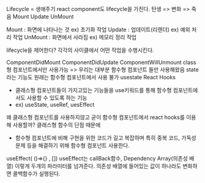 Lifecycle = 생애주기
react component도 lifecycle을 가진다.
탄생    => 변화    => 죽음
Mount     Update    UnMount

Mount : 화면에 나타나는 것  ex) 초기화 작업
Update : 업데이트(리렌더)  ex) 예외 처리 작업
UnMount : 화면에서 사라짐  ex) 메모리 정리 작업

lifecycle을 제어한다? 각각의 사이클에서 어떤 작업을 수행시킨다.


ComponentDidMount
ComponentDidUpdate
ComponentWillUnmount
class형 컴포넌트에서만 사용가능
=> 우리는 대부분 함수형 컴포넌트 들만 사용해왔음
state라는 기능도 원래는 함수형 컴포넌트에서 사용 불가
usestate
React Hooks
- 클래스형 컴포넌트들이 가지고있는 기능들을 use키워드를 통해 함수형 컴포넌트에서도 사용할 수 있도록 하는 기능
- ex) useState, useRef, uesEffect

왜 클래스형 컴포넌트를 사용하지않고 굳이 함수형 컴포넌트에서 react hooks를 이용해 사용할까?
클래스형 함수의 단점 때문에
- 함수형 컴포넌트에 비해 구현을 위한 코드가 길고 복잡하며
특히 중복 코드, 가독성 문제 등을 해결하기 위해 함수형 컴포넌트 사용한다.

useEffect( ()=>{} , [])
useEffect는 callBack함수, Dependency Array(의존성 배열) 이렇게 두개의 파라미터를 넘겨준다.
의존성 배열에 들어있는 값이 하나라도 변화하면 콜백함수가 실행된다.